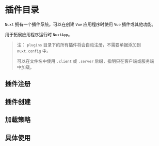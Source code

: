 # 插件目录

  `Nuxt` 拥有一个插件系统，可以在创建 `Vue` 应用程序时使用 `Vue` 插件或其他功能。

  用于拓展应用程序运行时 `NuxtApp`。

> 注：
> `plugins` 目录下的所有插件将会自动注册，不需要单据添加到 `nuxt.config` 中。
> 
> 可以在文件名中使用 `.client` 或 `.server` 后缀，指明只在客户端或服务端中加载。

## 插件注册

## 插件创建

## 加载策略

## 具体使用
